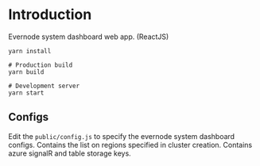 # Introduction 
Evernode system dashboard web app. (ReactJS)

```
yarn install

# Production build
yarn build

# Development server
yarn start
```

## Configs
Edit the `public/config.js` to specify the evernode system dashboard configs.
Contains the list on regions specified in cluster creation.
Contains azure signalR and table storage keys.
